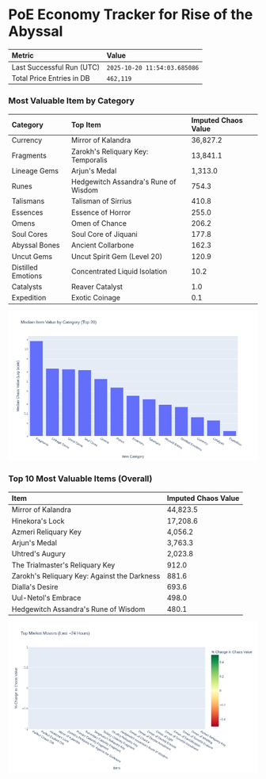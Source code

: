 # PoE Economy Tracker for Rise of the Abyssal

<!-- START_MAINTENANCE -->
| Metric | Value |
|:---|:---|
| Last Successful Run (UTC) | `2025-10-20 11:54:03.685086` |
| Total Price Entries in DB | `462,119` |

<!-- END_MAINTENANCE -->

<!-- START_DATAFRAME_DEBUG -->
<!-- END_DATAFRAME_DEBUG -->

<!-- START_CATEGORY_ANALYSIS -->
### Most Valuable Item by Category
| Category | Top Item | Imputed Chaos Value |
| :--- | :--- | :--- |
| Currency | Mirror of Kalandra | 36,827.2 |
| Fragments | Zarokh's Reliquary Key: Temporalis | 13,841.1 |
| Lineage Gems | Arjun's Medal | 1,313.0 |
| Runes | Hedgewitch Assandra's Rune of Wisdom | 754.3 |
| Talismans | Talisman of Sirrius | 410.8 |
| Essences | Essence of Horror | 255.0 |
| Omens | Omen of Chance | 206.2 |
| Soul Cores | Soul Core of Jiquani | 177.8 |
| Abyssal Bones | Ancient Collarbone | 162.3 |
| Uncut Gems | Uncut Spirit Gem (Level 20) | 120.9 |
| Distilled Emotions | Concentrated Liquid Isolation | 10.2 |
| Catalysts | Reaver Catalyst | 1.0 |
| Expedition | Exotic Coinage | 0.1 |


![Category Analysis Chart](charts/category_analysis.png)
<!-- END_ANALYSIS -->

<!-- START_ANALYSIS -->
### Top 10 Most Valuable Items (Overall)
| Item | Imputed Chaos Value |
| :--- | :--- |
| Mirror of Kalandra | 44,823.5 |
| Hinekora's Lock | 17,208.6 |
| Azmeri Reliquary Key | 4,056.2 |
| Arjun's Medal | 3,763.3 |
| Uhtred's Augury | 2,023.8 |
| The Trialmaster's Reliquary Key | 912.0 |
| Zarokh's Reliquary Key: Against the Darkness | 881.6 |
| Dialla's Desire | 693.6 |
| Uul-Netol's Embrace | 498.0 |
| Hedgewitch Assandra's Rune of Wisdom | 480.1 |


![Market Movers Chart](charts/market_movers.png)
<!-- END_ANALYSIS -->

